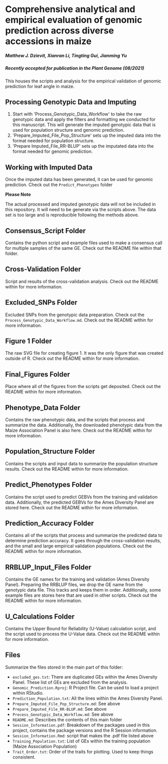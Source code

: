# Comprehensive analytical and empirical evaluation of genomic prediction across diverse accessions in maize

##### Matthew J. Dzievit, Xianran Li, Tingting Gui, Jianming Yu

##### Recently accepted for publication in the Plant Genome (08/2021)

This houses the scripts and analysis for the empirical validation of genomic prediction for leaf angle in maize.


## Processing Genotypic Data and Imputing

1. Start with 'Process_Genotypic_Data_Workflow' to take the raw genotypic data and apply the filters and formatting we conducted for this manuscript. This will generate the imputed genotypic data that is used for population structure and genomic prediction.
2. 'Prepare_Imputed_File_Pop_Structure' sets up the imputed data into the format needed for population structure.
3. 'Prepare Imputed_File_RR-BLUP' sets up the imputated data into the format needed for genomic prediction.


## Working with Imputed Data
Once the imputed data has been generated, it can be used for genomic prediction.
Check out the `Predict_Phenotypes` folder

**Please Note**

The actual processed and imputed genotypic data will not be included in this repository. It will need to be generate via the scripts above. The data set is too large and is reproducible following the methods above.

## Consensus_Script Folder
Contains the python script and example files used to make a consensus call for multiple samples of the same GE. Check out the README file within that folder.

## Cross-Validation Folder
Script and results of the cross-validation analysis. Check out the README within for more information.

## Excluded_SNPs Folder
Excluded SNPs from the genotypic data preparation. Check out the `Process_Genotypic_Data_Workflow.md`. Check out the README within for more information.

## Figure 1 Folder
The raw SVG file for creating figure 1. It was the only figure that was created outside of R. Check out the README within for more information.

## Final_Figures Folder
Place where all of the figures from the scripts get deposited. Check out the README within for more information.

## Phenotype_Data Folder
Contains the raw phenotypic data, and the scripts that process and summarize the data. Additionally, the downloaded phenotypic data from the Maize Association Panel is also here. Check out the README within for more information.

## Population_Structure Folder
Contains the scripts and input data to summarize the population structure results. Check out the README within for more information.

## Predict_Phenotypes Folder
Contains the script used to predict GEBVs from the training and validation data. Additionally, the predicted GEBVs for the Ames Diversity Panel are stored here. Check out the README within for more information.

## Prediction_Accuracy Folder
Contains all of the scripts that process and summarize the predicted data to determine prediction accuracy. It goes through the cross-validation results, and the small and large empirical validation populations. Check out the README within for more information.

## RRBLUP_Input\_Files Folder
Contains the GE names for the training and validation (Ames Diversity Panel). Preparing the RRBLUP files, we drop the GE name from the genotypic data file. This tracks and keeps them in order. Additionally, some example files are stores here that are used in other scripts. Check out the README within for more information.

## U_Calculations Folder
Contains the Upper Bound for Reliability (U-Value) calculation script, and the script used to process the U-Value data. Check out the README within for more information.

## Files
Summarize the files stored in the main part of this folder:

- `excluded_ges.txt`: There are duplicated GEs within the Ames Diversity Panel. These list of GEs are excluded from the analysis.
- `Genomic_Prediction.Rproj`: R Project file. Can be used to load a project within RStudio.
- `Prediction_Population.txt`: All the lines within the Ames Diversity Panel.
- `Prepare_Imputed_File_Pop_Structure.md`: See above
- `Prepare_Imputed_File_RR-BLUP.md`: See above 
- `Process_Genotypic_Data_Workflow.md`: See above
- `README.md`: Describes the contents of this main folder
- `Session_Information.pdf`: Breakdown of the packages used in this project, contains the package versions and the R Session information.
- `Session_Information.Rmd`: script that makes the .pdf file listed above
- `Training_Population.txt`: List of GEs within the training population (Maize Association Population)
- `Trait_Order.txt`: Order of the traits for plotting. Used to keep things consistent.